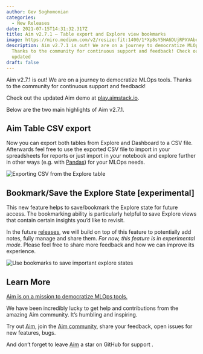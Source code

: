```yaml
---
author: Gev Soghomonian
categories:
  - New Releases
date: 2021-07-15T14:31:32.317Z
title: Aim v2.7.1 — Table export and Explore view bookmarks
image: https://miro.medium.com/v2/resize:fit:1400/1*Xp8sY5HA6DUjRPXVAboB3A.gif
description: Aim v2.7.1 is out! We are on a journey to democratize MLOps tools.
  Thanks to the community for continuous support and feedback! Check out the
  updated
draft: false
---
```

Aim v2.7.1 is out! We are on a journey to democratize MLOps tools. Thanks to the community for continuous support and feedback!

Check out the updated Aim demo at [play.aimstack.io](http://play.aimstack.io:43900/dashboard).

Below are the two main highlights of Aim v2.7.1.

## Aim Table CSV export

Now you can export both tables from Explore and Dashboard to a CSV file. Afterwards feel free to use the exported CSV file to import in your spreadsheets for reports or just import in your notebook and explore further in other ways (e.g. with [Pandas](https://pandas.pydata.org/)) for your MLOps needs.

![](https://miro.medium.com/v2/resize:fit:1400/1*Xp8sY5HA6DUjRPXVAboB3A.gif "Exporting CSV from the Explore table")

## Bookmark/Save the Explore State \[experimental]

This new feature helps to save/bookmark the Explore state for future access. The bookmarking ability is particularly helpful to save Explore views that contain certain insights you’d like to revisit.

In the future [releases](https://aimstack.io/blog/new-releases/aim%E2%80%99s-foundations-why-we%E2%80%99re-building-a-tensorboard-alternative), we will build on top of this feature to potentially add notes, fully manage and share them. *For now, this feature is in experimental mode*. Please feel free to share more feedback and how we can improve its experience.

![](https://miro.medium.com/v2/resize:fit:1400/1*U5a36lDx7-xgSONKh1-D0A.gif "Use bookmarks to save important explore states")

## Learn More

[Aim is on a mission to democratize MLOps tools.](https://github.com/aimhubio/aim#democratizing-ai-dev-tools)

We have been incredibly lucky to get help and contributions from the amazing Aim community. It’s humbling and inspiring.

Try out [Aim](https://github.com/aimhubio/aim), join the [Aim community](https://join.slack.com/t/aimstack/shared_invite/zt-193hk43nr-vmi7zQkLwoxQXn8LW9CQWQ), share your feedback, open issues for new features, bugs.

And don’t forget to leave [Aim](https://github.com/aimhubio/aim) a star on GitHub for support .